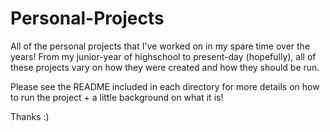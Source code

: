 # Personal-Projects

All of the personal projects that I've worked on in my spare time over the years!
From my junior-year of highschool to present-day (hopefully), all of these projects vary on how they were created and how they should be run.

Please see the README included in each directory for more details on how to run the project + a little background on what it is!

Thanks :)
